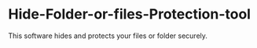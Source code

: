 # Hide-Folder-or-files-Protection-tool
This software hides and protects your files or folder securely.
